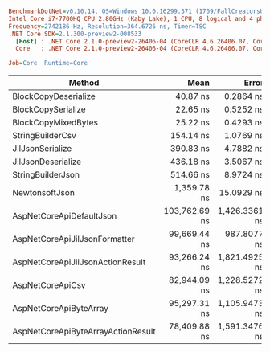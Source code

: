 ``` ini

BenchmarkDotNet=v0.10.14, OS=Windows 10.0.16299.371 (1709/FallCreatorsUpdate/Redstone3)
Intel Core i7-7700HQ CPU 2.80GHz (Kaby Lake), 1 CPU, 8 logical and 4 physical cores
Frequency=2742186 Hz, Resolution=364.6726 ns, Timer=TSC
.NET Core SDK=2.1.300-preview2-008533
  [Host] : .NET Core 2.1.0-preview2-26406-04 (CoreCLR 4.6.26406.07, CoreFX 4.6.26406.04), 64bit RyuJIT
  Core   : .NET Core 2.1.0-preview2-26406-04 (CoreCLR 4.6.26406.07, CoreFX 4.6.26406.04), 64bit RyuJIT

Job=Core  Runtime=Core  

```
|                             Method |          Mean |         Error |        StdDev | Rank |
|----------------------------------- |--------------:|--------------:|--------------:|-----:|
|               BlockCopyDeserialize |      40.87 ns |     0.2864 ns |     0.2392 ns |    3 |
|                 BlockCopySerialize |      22.65 ns |     0.5252 ns |     0.5393 ns |    1 |
|                BlockCopyMixedBytes |      25.22 ns |     0.4293 ns |     0.4015 ns |    2 |
|                   StringBuilderCsv |     154.14 ns |     1.0769 ns |     0.9547 ns |    4 |
|                   JilJsonSerialize |     390.83 ns |     4.7882 ns |     4.4789 ns |    5 |
|                 JilJsonDeserialize |     436.18 ns |     3.5067 ns |     3.2801 ns |    6 |
|                  StringBuilderJson |     514.66 ns |     8.9724 ns |     8.3928 ns |    7 |
|                     NewtonsoftJson |   1,359.78 ns |    15.0929 ns |    14.1179 ns |    8 |
|           AspNetCoreApiDefaultJson | 103,762.69 ns | 1,426.3361 ns | 1,334.1956 ns |   14 |
|      AspNetCoreApiJilJsonFormatter |  99,669.44 ns |   987.8077 ns |   923.9959 ns |   13 |
|   AspNetCoreApiJilJsonActionResult |  93,266.24 ns | 1,821.4925 ns | 1,703.8251 ns |   11 |
|                   AspNetCoreApiCsv |  82,944.09 ns | 1,228.5272 ns | 1,025.8758 ns |   10 |
|             AspNetCoreApiByteArray |  95,297.31 ns | 1,105.9473 ns | 1,034.5037 ns |   12 |
| AspNetCoreApiByteArrayActionResult |  78,409.88 ns | 1,591.3476 ns | 2,124.4034 ns |    9 |

